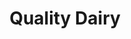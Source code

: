 ---
title: "Quality Dairy"
url: /lansing/quality-dairy-west-saint-joseph-highway/
shop: Lebensmittel
---